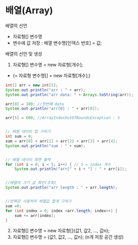 # 배열(Array)
배열의 선언
- 자료형[] 변수명
- 변수에 값 저장 : 배열 변수명[인덱스 번호] = 값;

배열의 선언 및 생성
1. 자료형[] 변수명 = new 자료형[개수];
- (= 자료형 변수명[] = new 자료형[개수];)
```java
int[] arr = new int[5];
System.out.println("arr : " + arr);
System.out.println("arr data: " + Arrays.toString(arr));

arr[0] = 100; //첫번째 data
System.out.println("arr[0] : " + arr[0]);

arr[5] = 600; //ArrayIndexOutOfBoundsException : 5


// 배열 데이터 합 구하기
int sum = 0;
sum = arr[0] + arr[1] + arr[2] + arr[3] + arr[4];
System.out.println("sum : " + sum);


// 배열 데이터 화면 출력
for (int i = 0; i < 5; i++) { // 5 = index 개수
	System.out.println("arr[" + i + "] : " + arr[i]);


//배열의 크기 값 확인(조회)
System.out.println("arr length : " + arr.length);


//반복문 사용하여 배열값 합계 구하기
sum =0;
for (int index = 0; index <arr.length; index++) {
	sum += arr[index];
}
```
2. 자료형[] 변수명 = new 자료형[]{값1, 값2, ..., 값n};
3. 자료형[] 변수명 = {값1, 값2, ..., 값n}; (n개 저장 공간 생성)
		 
